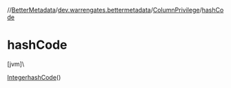 //[BetterMetadata](../../../index.md)/[dev.warrengates.bettermetadata](../index.md)/[ColumnPrivilege](index.md)/[hashCode](hash-code.md)

# hashCode

[jvm]\

[Integer](https://docs.oracle.com/javase/8/docs/api/java/lang/Integer.html)[hashCode](hash-code.md)()
